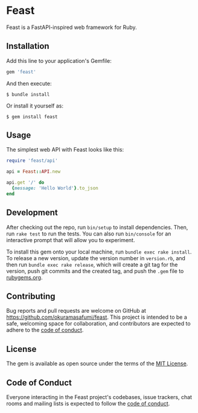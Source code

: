 # Feast

Feast is a FastAPI-inspired web framework for Ruby.

## Installation

Add this line to your application's Gemfile:

```ruby
gem 'feast'
```

And then execute:

    $ bundle install

Or install it yourself as:

    $ gem install feast

## Usage

The simplest web API with Feast looks like this:

```ruby
require 'feast/api'

api = Feast::API.new

api.get '/' do
  {message: 'Hello World'}.to_json
end
```

## Development

After checking out the repo, run `bin/setup` to install dependencies. Then, run `rake test` to run the tests. You can also run `bin/console` for an interactive prompt that will allow you to experiment.

To install this gem onto your local machine, run `bundle exec rake install`. To release a new version, update the version number in `version.rb`, and then run `bundle exec rake release`, which will create a git tag for the version, push git commits and the created tag, and push the `.gem` file to [rubygems.org](https://rubygems.org).

## Contributing

Bug reports and pull requests are welcome on GitHub at https://github.com/okuramasafumi/feast. This project is intended to be a safe, welcoming space for collaboration, and contributors are expected to adhere to the [code of conduct](https://github.com/okuramasafumi/feast/blob/master/CODE_OF_CONDUCT.md).

## License

The gem is available as open source under the terms of the [MIT License](https://opensource.org/licenses/MIT).

## Code of Conduct

Everyone interacting in the Feast project's codebases, issue trackers, chat rooms and mailing lists is expected to follow the [code of conduct](https://github.com/okuramasafumi/feast/blob/master/CODE_OF_CONDUCT.md).
